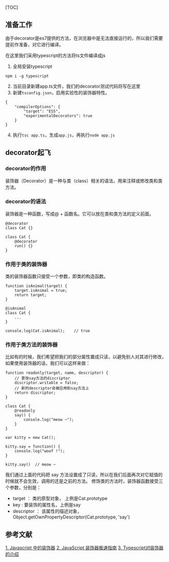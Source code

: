 [TOC]
## 准备工作
由于decorator是es7提供的方法，在浏览器中是无法直接运行的，所以我们需要提前作准备，对它进行编译。

在这里我们采用typescript的方法将ts文件编译成js
1. 全局安装typescript
```
npm i -g typescript
```
2. 当前目录新建app.ts文件，我们的decorator测试代码将写在这里
3. 新建`tsconfig.json`，启用实验性的装饰器特性。
```
{
    "compilerOptions": {
        "target": "ES5",
        "experimentalDecorators": true
    }
}
```
4. 执行`tsc app.ts`，生成`app.js`，再执行`node app.js`

## decorator起飞
### decorator的作用
装饰器（Decorator）是一种与类（class）相关的语法，用来注释或修改类和类方法。
### decorator的语法
装饰器是一种函数，写成@ + 函数名。它可以放在类和类方法的定义前面。
```
@decorator
class Cat {}

class Cat {
    @decorator
    run() {}
}
```
### 作用于类的装饰器
类的装饰器函数只接受一个参数，即类的构造函数。
```
function isAnimal(target) {
    target.isAnimal = true;
  	return target;
}

@isAnimal
class Cat {
    ...
}

console.log(Cat.isAnimal);    // true
```
### 作用于类方法的装饰器
比如有的时候，我们希望把我们的部分属性置成只读，以避免别人对其进行修改，如果使用装饰器的话，我们可以这样来做：
```
function readonly(target, name, descriptor) {
    // 更改say方法的discriptor
    discriptor.writable = false;
    // 新的descriptor会被应用到say方法上
    return discriptor;
}

class Cat {
    @readonly
    say() {
        console.log("meow ~");
    }
}

var kitty = new Cat();

kitty.say = function() {
    console.log("woof !");
}

kitty.say()  // meow ~
```
我们通过上面的代码把 say 方法设置成了只读，所以在我们后面再次对它赋值的时候就不会生效，调用的还是之前的方法。
修饰类的方法时，装饰器函数接受三个参数，分别是：
- target ： 类的原型对象， 上例是Cat.prototype
- key : 要装饰的属性名，上例是say
- descriptor ： 该属性的描述对象，Object.getOwnPropertyDescriptor(Cat.prototype, 'say')

## 参考文献
[1. Javascript 中的装饰器](https://aotu.io/notes/2016/10/24/decorator/index.html)
[2. JavaScript 装饰器极速指南](https://juejin.im/post/5ac85f1d6fb9a028bf0590ee)
[3. Typescript对装饰器的介绍](https://zhongsp.gitbooks.io/typescript-handbook/doc/handbook/Decorators.html)